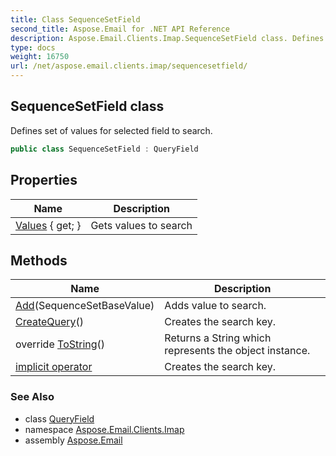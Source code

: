 ```yaml
---
title: Class SequenceSetField
second_title: Aspose.Email for .NET API Reference
description: Aspose.Email.Clients.Imap.SequenceSetField class. Defines set of values for selected field to search
type: docs
weight: 16750
url: /net/aspose.email.clients.imap/sequencesetfield/
---
```

## SequenceSetField class

Defines set of values for selected field to search.

```csharp
public class SequenceSetField : QueryField
```

## Properties

| Name | Description |
| --- | --- |
| [Values](../../aspose.email.clients.imap/sequencesetfield/values/) { get; } | Gets values to search |

## Methods

| Name | Description |
| --- | --- |
| [Add](../../aspose.email.clients.imap/sequencesetfield/add/)(SequenceSetBaseValue) | Adds value to search. |
| [CreateQuery](../../aspose.email.clients.imap/sequencesetfield/createquery/)() | Creates the search key. |
| override [ToString](../../aspose.email.clients.imap/sequencesetfield/tostring/)() | Returns a String which represents the object instance. |
| [implicit operator](../../aspose.email.clients.imap/sequencesetfield/op_implicit/) | Creates the search key. |

### See Also

* class [QueryField](../../aspose.email.tools.search/queryfield/)
* namespace [Aspose.Email.Clients.Imap](../../aspose.email.clients.imap/)
* assembly [Aspose.Email](../../)


